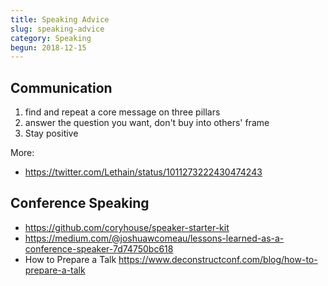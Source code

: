 ```yaml
---
title: Speaking Advice
slug: speaking-advice
category: Speaking
begun: 2018-12-15
---
```


## Communication

1. find and repeat a core message on three pillars
2. answer the question you want, don't buy into others' frame
3. Stay positive

More:

- https://twitter.com/Lethain/status/1011273222430474243

## Conference Speaking

- https://github.com/coryhouse/speaker-starter-kit
- https://medium.com/@joshuawcomeau/lessons-learned-as-a-conference-speaker-7d74750bc618
- How to Prepare a Talk https://www.deconstructconf.com/blog/how-to-prepare-a-talk
